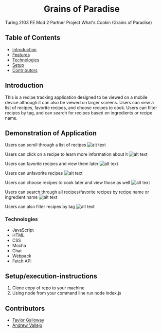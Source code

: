 <h1 align="center">Grains of Paradise</h1>

Turing 2103 FE Mod 2 Partner Project What's Cookin (Grains of Paradise)
## Table of Contents
* [Introduction](#introduction)
* [Features](#Features)
* [Technologies](#Technologies)
* [Setup](#Setup/execution-Instructions)
* [Contributors](#Contributors)

## Introduction
This is a recipe tracking application designed to be viewed on a mobile device although it can also be viewed on larger screens.
Users can view a list of recipes, favorite recipes, and choose recipes to cook. Users can filter recipes by tag, and can search for recipes based on ingredients or recipe name.

## Demonstration of Application
Users can scroll through a list of recipes
![alt text](./gifs/recipe-scroll.gif)

Users can click on a recipe to learn more information about it
![alt text](./gifs/full-recipe-view.gif)

Users can favorite recipes and view them later
![alt text](./gifs/favorite-recipes.gif)

Users can unfavorite recipes
![alt text](./gifs/unfavorite-recipes.gif)

Users can choose recipes to cook later and view those as well
![alt text](./gifs/recipes-to-cook.gif)

Users can search through all recipes/favorite recipes by recipe name or ingredient name
![alt text](./gifs/search-recipes.gif)

Users can also filter recipes by tag
![alt text](./gifs/filter-menu.gif)

### Technologies
- JavaScript
- HTML
- CSS
- Mocha
- Chai
- Webpack
- Fetch API

## Setup/execution-instructions
1) Clone copy of repo to your machine
2) Using node from your command line run node index.js

## Contributors
- [Taylor Galloway](https://github.com/tylrs)
- [Andrew Vallejo]()
